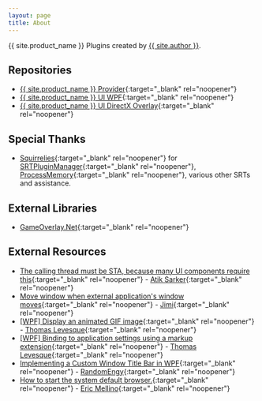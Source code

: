 ```yaml
---
layout: page
title: About
---
```

{{ site.product_name }} Plugins created by [{{ site.author }}](https://github.com/kapdap/).

## Repositories

* [{{ site.product_name }} Provider](https://github.com/kapdap/re-cvx-srt-provider/){:target="_blank" rel="noopener"}
* [{{ site.product_name }} UI WPF](https://github.com/kapdap/re-cvx-srt-ui-wpf/){:target="_blank" rel="noopener"}
* [{{ site.product_name }} UI DirectX Overlay](https://github.com/kapdap/re-cvx-srt-ui-directx-overlay/){:target="_blank" rel="noopener"}

## Special Thanks

* [Squirrelies](https://github.com/Squirrelies){:target="_blank" rel="noopener"} for [SRTPluginManager](https://github.com/SpeedrunTooling/SRTPluginManager/){:target="_blank" rel="noopener"}, [ProcessMemory](https://github.com/Squirrelies/ProcessMemory){:target="_blank" rel="noopener"}, various other SRTs and assistance.

## External Libraries
* [GameOverlay.Net](https://github.com/michel-pi/GameOverlay.Net){:target="_blank" rel="noopener"}

## External Resources
* [The calling thread must be STA, because many UI components require this](https://stackoverflow.com/questions/2329978/the-calling-thread-must-be-sta-because-many-ui-components-require-this/36006943#36006943){:target="_blank" rel="noopener"} - [Atik Sarker](https://stackoverflow.com/users/1077346/atik-sarker){:target="_blank" rel="noopener"}
* [Move window when external application's window moves](https://stackoverflow.com/questions/48767318/move-window-when-external-applications-window-moves/48812831#48812831){:target="_blank" rel="noopener"} - [Jimi](https://stackoverflow.com/users/7444103/jimi){:target="_blank" rel="noopener"}
* [[WPF] Display an animated GIF image](https://thomaslevesque.com/2011/03/27/wpf-display-an-animated-gif-image/){:target="_blank" rel="noopener"} - [Thomas Levesque](https://thomaslevesque.com){:target="_blank" rel="noopener"}
* [[WPF] Binding to application settings using a markup extension](https://thomaslevesque.com/2008/11/18/wpf-binding-to-application-settings-using-a-markup-extension/){:target="_blank" rel="noopener"} - [Thomas Levesque](https://thomaslevesque.com){:target="_blank" rel="noopener"}
* [Implementing a Custom Window Title Bar in WPF](https://engy.us/blog/2020/01/01/implementing-a-custom-window-title-bar-in-wpf/){:target="_blank" rel="noopener"} - [RandomEngy](https://engy.us/blog/){:target="_blank" rel="noopener"}
* [How to start the system default browser.](https://github.com/dotnet/runtime/issues/17938#issuecomment-235502080){:target="_blank" rel="noopener"} - [Eric Mellino](https://github.com/mellinoe){:target="_blank" rel="noopener"}
